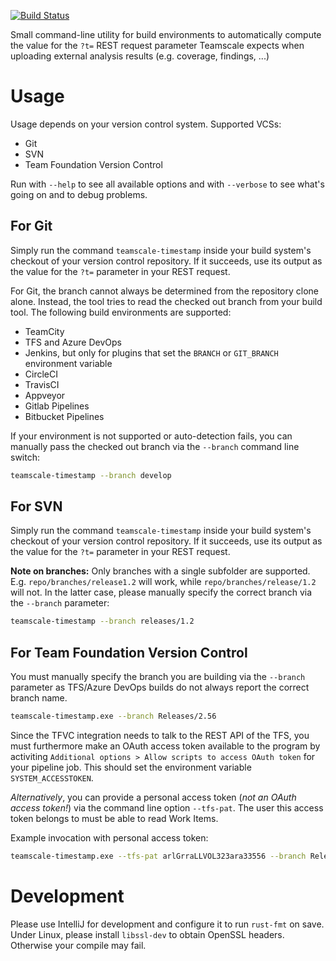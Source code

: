 [![Build Status](https://travis-ci.com/cqse/teamscale-timestamp.svg?branch=master)](https://travis-ci.com/cqse/teamscale-timestamp)

Small command-line utility for build environments to automatically
compute the value for the `?t=` REST request parameter Teamscale
expects when uploading external analysis results (e.g. coverage,
findings, ...)

# Usage

Usage depends on your version control system. Supported VCSs:

- Git
- SVN
- Team Foundation Version Control

Run with `--help` to see all available options and with `--verbose` to see what's going on and
to  debug problems.

## For Git

Simply run the command `teamscale-timestamp` inside your build system's
checkout of your version control repository. If it succeeds, use its
output as the value for the `?t=` parameter in your REST request.

For Git, the branch cannot always be determined from the repository
clone alone. Instead, the tool tries to read the checked out branch
from your build tool. The following build environments are supported:

- TeamCity
- TFS and Azure DevOps
- Jenkins, but only for plugins that set the `BRANCH` or `GIT_BRANCH`
  environment variable
- CircleCI
- TravisCI
- Appveyor
- Gitlab Pipelines
- Bitbucket Pipelines

If your environment is not supported or auto-detection fails, you can manually pass the checked
out branch via the `--branch` command line switch:

```sh
teamscale-timestamp --branch develop
```

## For SVN

Simply run the command `teamscale-timestamp` inside your build system's
checkout of your version control repository. If it succeeds, use its
output as the value for the `?t=` parameter in your REST request.

**Note on branches:** Only branches with a single subfolder are supported. E.g. `repo/branches/release1.2` will
work, while `repo/branches/release/1.2` will not. In the latter case, please manually specify the
correct branch via the `--branch` parameter:

```sh
teamscale-timestamp --branch releases/1.2
```

## For Team Foundation Version Control

You must manually specify the branch you are building via the `--branch` parameter as TFS/Azure DevOps builds do not always report the correct branch name.

```sh
teamscale-timestamp.exe --branch Releases/2.56
```

Since the TFVC integration needs to talk to the REST API of the TFS, you must furthermore make an OAuth access token available to the program by activiting `Additional options > Allow scripts to access OAuth token` for
your pipeline job.  This should set the environment variable `SYSTEM_ACCESSTOKEN`.

_Alternatively_, you can provide a personal access token (_not an OAuth access token!_) via the command line option `--tfs-pat`. The user this access token belongs to must be able to read Work Items.

Example invocation with personal access token:

```sh
teamscale-timestamp.exe --tfs-pat arlGrraLLVOL323ara33556 --branch Releases/2.56
```

# Development

Please use IntelliJ for development and configure it to run `rust-fmt` on save.
Under Linux, please install `libssl-dev` to obtain OpenSSL headers. Otherwise your compile may fail.

